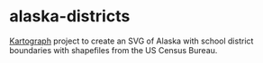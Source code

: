 # alaska-districts
[Kartograph](http://kartograph.org/) project to create an SVG of Alaska with school district boundaries with shapefiles from the US Census Bureau.